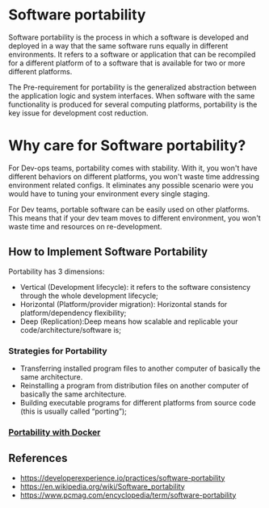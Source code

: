 # Software portability

Software portability is the process in which a software is developed and deployed in a way that the same software runs equally in different environments. It refers to a software or application that can be recompiled for a different platform of to a software that is available for two or more different platforms.

The Pre-requirement for portability is the generalized abstraction between the application logic and system interfaces. When software with the same functionality is produced for several computing platforms, portability is the key issue for development cost reduction.

# Why care for Software portability?

For Dev-ops teams, portability comes with stability. With it, you won't have different behaviors on different platforms, you won't waste time addressing environment related configs. It eliminates any possible scenario were you would have to tuning your environment every single staging. 

For Dev teams, portable software can be easily used on other platforms. This means that if your dev team moves to different environment, you won't waste time and resources on re-development.

## How to Implement Software Portability

Portability has 3 dimensions: 

- Vertical (Development lifecycle): it refers to the software consistency through the whole development lifecycle;
- Horizontal (Platform/provider migration): Horizontal stands for platform/dependency flexibility;
- Deep (Replication):Deep means how scalable and replicable your code/architecture/software is;

### Strategies for Portability

- Transferring installed program files to another computer of basically the same architecture.
- Reinstalling a program from distribution files on another computer of basically the same architecture.
- Building executable programs for different platforms from source code (this is usually called “porting”);

### [Portability with Docker](./docker.md)

## References

- https://developerexperience.io/practices/software-portability
- https://en.wikipedia.org/wiki/Software_portability
- https://www.pcmag.com/encyclopedia/term/software-portability
